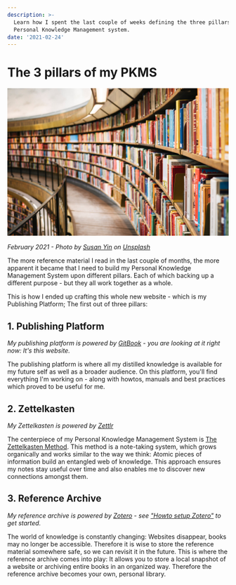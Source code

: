 ```yaml
---
description: >-
  Learn how I spent the last couple of weeks defining the three pillars of my
  Personal Knowledge Management system.
date: '2021-02-24'
---
```


# The 3 pillars of my PKMS

![](../.gitbook/assets/personal-knowledge-management-system.jpg)

_February 2021 - Photo by_ [_Susan Yin_](https://unsplash.com/@syinq?utm_source=unsplash&amp;utm_medium=referral&amp;utm_content=creditCopyText) _on_ [_Unsplash_](https://unsplash.com/s/photos/library?utm_source=unsplash&amp;utm_medium=referral&amp;utm_content=creditCopyText)

The more reference material I read in the last couple of months, the more apparent it became that I need to build my Personal Knowledge Management System upon different pillars. Each of which backing up a different purpose - but they all work together as a whole.

This is how I ended up crafting this whole new website - which is my Publishing Platform; The first out of three pillars:

## 1. Publishing Platform

_My publishing platform is powered by_ [_GitBook_](https://www.gitbook.com/) _- you are looking at it right now: It's this website._

The publishing platform is where all my distilled knowledge is available for my future self as well as a broader audience. On this platform, you'll find everything I'm working on - along with howtos, manuals and best practices which proved to be useful for me.

## 2. Zettelkasten

_My Zettelkasten is powered by_ [_Zettlr_](https://www.zettlr.com/)

The centerpiece of my Personal Knowledge Management System is [The Zettelkasten Method](../areas/knowledge-management/zettelkasten.md). This method is a note-taking system, which grows organically and works similar to the way we think: Atomic pieces of information build an entangled web of knowledge. This approach ensures my notes stay useful over time and also enables me to discover new connections amongst them.

## 3. Reference Archive

_My reference archive is powered by_ [_Zotero_](https://www.zotero.org/) _- see ["Howto setup Zotero"](../areas/knowledge-management/howto-setup-zotero.md) to get started._

The world of knowledge is constantly changing: Websites disappear, books may no longer be accessible. Therefore it is wise to store the reference material somewhere safe, so we can revisit it in the future. This is where the reference archive comes into play: It allows you to store a local snapshot of a website or archiving entire books in an organized way. Therefore the reference archive becomes your own, personal library.


